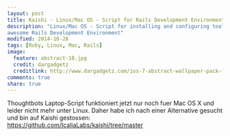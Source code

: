 ```yaml
---
layout: post
title: Kaishi - Linux/Mac OS - Script for Rails Development Environment
description: "Linux/Mac OS - Script for installing and configuring tools for an
awesome Rails Development Environment"
modified: 2014-10-28
tags: [Ruby, Linux, Mac, Rails]
image:
  feature: abstract-10.jpg
  credit: dargadgetz
  creditlink: http://www.dargadgetz.com/ios-7-abstract-wallpaper-pack-for-iphone-5-and-ipod-touch-retina/
comments: true
share: true  
---
```


Thoughtbots Laptop-Script funktioniert jetzt nur noch fuer Mac OS X und  leider nicht mehr unter Linux.
Daher habe ich nach einer Alternative gesucht und bin auf Kaishi gestossen:
https://github.com/IcaliaLabs/kaishi/tree/master
